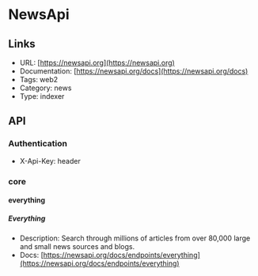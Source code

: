 # NewsApi

## Links

* URL: [https://newsapi.org](https://newsapi.org)
* Documentation: [https://newsapi.org/docs](https://newsapi.org/docs)
* Tags: web2
* Category: news
* Type: indexer

## API

### Authentication

* X-Api-Key: header

### core

#### everything

##### Everything

* Description: Search through millions of articles from over 80,000 large and small news sources and blogs.
* Docs: [https://newsapi.org/docs/endpoints/everything](https://newsapi.org/docs/endpoints/everything)
